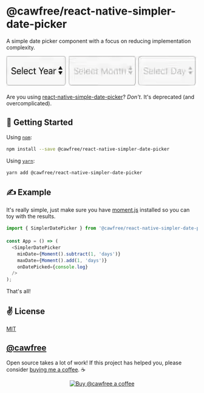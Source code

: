 # @cawfree/react-native-simpler-date-picker
A simple date picker component with a focus on reducing implementation complexity.

<p align="center">
  <img src="./bin/out.gif" alt="@cawfree/react-native-simpler-date-picker" width="532" height="82">
</p>

Are you using [react-native-simple-date-picker](https://github.com/cawfree/react-native-simple-date-picker)? _Don't_. It's deprecated (and overcomplicated).

## 🚀 Getting Started

Using [`npm`]():

```sh
npm install --save @cawfree/react-native-simpler-date-picker
```

Using [`yarn`]():

```sh
yarn add @cawfree/react-native-simpler-date-picker
```

## ✍️ Example

It's really simple, just make sure you have [moment.js](https://momentjs.com/docs/) installed so you can toy with the results.

```js
import { SimplerDatePicker } from '@cawfree/react-native-simpler-date-picker';

const App = () => (
  <SimplerDatePicker
    minDate={Moment().subtract(1, 'days')}
    maxDate={Moment().add(1, 'days')}
    onDatePicked={console.log}
  />
);

```

That's all!

## ✌️ License
[MIT](https://opensource.org/licenses/MIT)

## [@cawfree](https://twitter.com/cawfree)

Open source takes a lot of work! If this project has helped you, please consider [buying me a coffee](https://www.buymeacoffee.com/cawfree). ☕ 

<p align="center">
  <a href="https://www.buymeacoffee.com/cawfree">
    <img src="https://cdn.buymeacoffee.com/buttons/default-orange.png" alt="Buy @cawfree a coffee" width="232" height="50" />
  </a>
</p>
